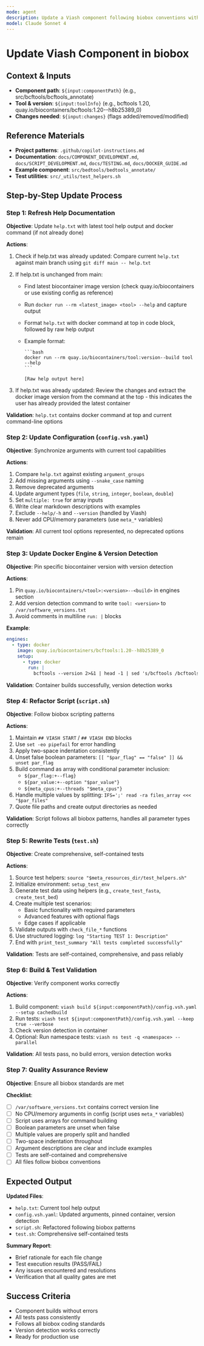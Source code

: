 ```yaml
---
mode: agent
description: Update a Viash component following biobox conventions with step-by-step validation
model: Claude Sonnet 4
---
```


# Update Viash Component in biobox

## Context & Inputs

- **Component path**: `${input:componentPath}` (e.g., src/bcftools/bcftools_annotate)
- **Tool & version**: `${input:toolInfo}` (e.g., bcftools 1.20, quay.io/biocontainers/bcftools:1.20--h8b25389_0)
- **Changes needed**: `${input:changes}` (flags added/removed/modified)

## Reference Materials

- **Project patterns**: `.github/copilot-instructions.md`
- **Documentation**: `docs/COMPONENT_DEVELOPMENT.md`, `docs/SCRIPT_DEVELOPMENT.md`, `docs/TESTING.md`, `docs/DOCKER_GUIDE.md`
- **Example component**: `src/bedtools/bedtools_annotate/`
- **Test utilities**: `src/_utils/test_helpers.sh`

## Step-by-Step Update Process

### Step 1: Refresh Help Documentation

**Objective**: Update `help.txt` with latest tool help output and docker command (if not already done)

**Actions**:

1. Check if help.txt was already updated: Compare current `help.txt` against main branch using `git diff main -- help.txt`
2. If help.txt is unchanged from main:

   - Find latest biocontainer image version (check quay.io/biocontainers or use existing config as reference)
   - Run `docker run --rm <latest_image> <tool> --help` and capture output
   - Format `help.txt` with docker command at top in code block, followed by raw help output
   - Example format:

     ````plaintext
     ```bash
     docker run --rm quay.io/biocontainers/tool:version--build tool --help
     ```
     
     [Raw help output here]
     ````

3. If help.txt was already updated: Review the changes and extract the docker image version from the command at the top - this indicates the user has already provided the latest container

**Validation**: `help.txt` contains docker command at top and current command-line options

### Step 2: Update Configuration (`config.vsh.yaml`)

**Objective**: Synchronize arguments with current tool capabilities

**Actions**:

1. Compare `help.txt` against existing `argument_groups`
2. Add missing arguments using `--snake_case` naming
3. Remove deprecated arguments
4. Update argument types (`file`, `string`, `integer`, `boolean`, `double`)
5. Set `multiple: true` for array inputs
6. Write clear markdown descriptions with examples
7. Exclude `--help/-h` and `--version` (handled by Viash)
8. Never add CPU/memory parameters (use `meta_*` variables)

**Validation**: All current tool options represented, no deprecated options remain

### Step 3: Update Docker Engine & Version Detection

**Objective**: Pin specific biocontainer version with version detection

**Actions**:

1. Pin `quay.io/biocontainers/<tool>:<version>--<build>` in engines section
2. Add version detection command to write `tool: <version>` to `/var/software_versions.txt`
3. Avoid comments in multiline `run: |` blocks

**Example**:
```yaml
engines:
  - type: docker
    image: quay.io/biocontainers/bcftools:1.20--h8b25389_0
    setup:
      - type: docker
        run: |
          bcftools --version 2>&1 | head -1 | sed 's/bcftools /bcftools: /' > /var/software_versions.txt
```

**Validation**: Container builds successfully, version detection works

### Step 4: Refactor Script (`script.sh`)

**Objective**: Follow biobox scripting patterns

**Actions**:

1. Maintain `## VIASH START` / `## VIASH END` blocks
2. Use `set -eo pipefail` for error handling
3. Apply two-space indentation consistently
4. Unset false boolean parameters: `[[ "$par_flag" == "false" ]] && unset par_flag`
5. Build command as array with conditional parameter inclusion:
   - `${par_flag:+--flag}`
   - `${par_value:+--option "$par_value"}`
   - `${meta_cpus:+--threads "$meta_cpus"}`
6. Handle multiple values by splitting: `IFS=';' read -ra files_array <<< "$par_files"`
7. Quote file paths and create output directories as needed

**Validation**: Script follows all biobox patterns, handles all parameter types correctly

### Step 5: Rewrite Tests (`test.sh`)

**Objective**: Create comprehensive, self-contained tests

**Actions**:

1. Source test helpers: `source "$meta_resources_dir/test_helpers.sh"`
2. Initialize environment: `setup_test_env`
3. Generate test data using helpers (e.g., `create_test_fasta`, `create_test_bed`)
4. Create multiple test scenarios:
   - Basic functionality with required parameters
   - Advanced features with optional flags
   - Edge cases if applicable
5. Validate outputs with `check_file_*` functions
6. Use structured logging: `log "Starting TEST 1: Description"`
7. End with `print_test_summary "All tests completed successfully"`

**Validation**: Tests are self-contained, comprehensive, and pass reliably

### Step 6: Build & Test Validation

**Objective**: Verify component works correctly

**Actions**:

1. Build component: `viash build ${input:componentPath}/config.vsh.yaml --setup cachedbuild`
2. Run tests: `viash test ${input:componentPath}/config.vsh.yaml --keep true --verbose`
3. Check version detection in container
4. Optional: Run namespace tests: `viash ns test -q <namespace> --parallel`

**Validation**: All tests pass, no build errors, version detection works

### Step 7: Quality Assurance Review

**Objective**: Ensure all biobox standards are met

**Checklist**:

- [ ] `/var/software_versions.txt` contains correct version line
- [ ] No CPU/memory arguments in config (script uses `meta_*` variables)
- [ ] Script uses arrays for command building
- [ ] Boolean parameters are unset when false
- [ ] Multiple values are properly split and handled
- [ ] Two-space indentation throughout
- [ ] Argument descriptions are clear and include examples
- [ ] Tests are self-contained and comprehensive
- [ ] All files follow biobox conventions

## Expected Output

**Updated Files**:

- `help.txt`: Current tool help output
- `config.vsh.yaml`: Updated arguments, pinned container, version detection
- `script.sh`: Refactored following biobox patterns
- `test.sh`: Comprehensive self-contained tests

**Summary Report**:

- Brief rationale for each file change
- Test execution results (PASS/FAIL)
- Any issues encountered and resolutions
- Verification that all quality gates are met

## Success Criteria

- Component builds without errors
- All tests pass consistently
- Follows all biobox coding standards
- Version detection works correctly
- Ready for production use
